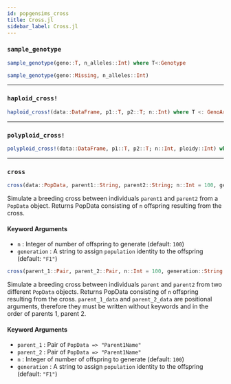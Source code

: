 ```yaml
---
id: popgensims_cross
title: Cross.jl
sidebar_label: Cross.jl
---
```


### `sample_genotype`
```julia
sample_genotype(geno::T, n_alleles::Int) where T<:Genotype
```
```julia
sample_genotype(geno::Missing, n_alleles::Int)
```
----

### `haploid_cross!`
```julia
haploid_cross!(data::DataFrame, p1::T, p2::T; n::Int) where T <: GenoArray
```

----

### `polyploid_cross!`
```julia
polyploid_cross!(data::DataFrame, p1::T, p2::T; n::Int, ploidy::Int) where T <: GenoArray
 ```

----
    
### `cross`
```julia
cross(data::PopData, parent1::String, parent2::String; n::Int = 100, generation::String = "F1")
```
Simulate a breeding cross between individuals `parent1` and `parent2` from a `PopData` object.
Returns PopData consisting of `n` offspring resulting from the cross.
#### Keyword Arguments
- `n` : Integer of number of offspring to generate (default: `100`)
- `generation` : A string to assign `population` identity to the offspring (default: `"F1"`)



```julia
cross(parent_1::Pair, parent_2::Pair, n::Int = 100, generation::String = "F1")
```
Simulate a breeding cross between individuals `parent` and `parent2` from two different `PopData` objects.
Returns PopData consisting of `n` offspring resulting from the cross. `parent_1_data` and `parent_2_data` 
are positional arguments, therefore they must be written without keywords and in the order of parents 1, parent 2. 
#### Keyword Arguments
- `parent_1` : Pair of `PopData => "Parent1Name"`
- `parent_2` : Pair of `PopData => "Parent1Name"`
- `n` : Integer of number of offspring to generate (default: `100`)
- `generation` : A string to assign `population` identity to the offspring (default: `"F1"`)

